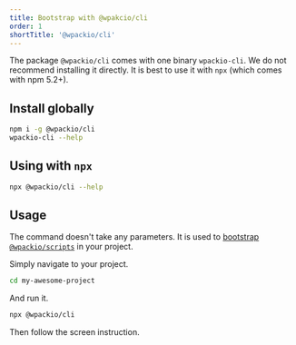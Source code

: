 ```yaml
---
title: Bootstrap with @wpakcio/cli
order: 1
shortTitle: '@wpackio/cli'
---
```


The package `@wpackio/cli` comes with one binary `wpackio-cli`. We do not
recommend installing it directly. It is best to use it with `npx` (which comes
with npm 5.2+).

## Install globally

```bash
npm i -g @wpackio/cli
wpackio-cli --help
```

## Using with `npx`

```bash
npx @wpackio/cli --help
```

## Usage

The command doesn't take any parameters. It is used to
[bootstrap `@wpackio/scripts`](/guides/getting-started/) in your project.

Simply navigate to your project.

```bash
cd my-awesome-project
```

And run it.

```bash
npx @wpackio/cli
```

Then follow the screen instruction.
